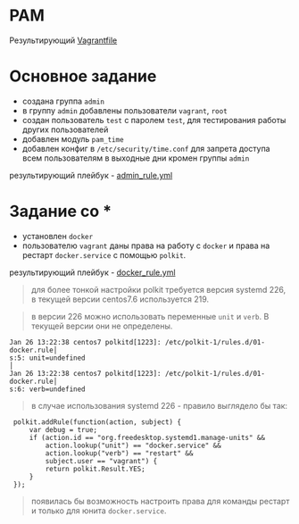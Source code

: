 # **PAM**

Результирующий [Vagrantfile](Vagrantfile)

# Основное задание

- создана группа `admin`
- в группу `admin` добавлены пользователи `vagrant`, `root`
- создан пользователь `test` c паролем `test`, для тестирования работы других пользователей
- добавлен модуль `pam_time`
- добавлен конфиг в `/etc/security/time.conf` для запрета доступа всем пользователям в выходные дни кромен группы `admin`

результирующий плейбук - [admin_rule.yml](admin_rule.yml)

# Задание со *

- установлен `docker`
- пользователю `vagrant` даны права на работу с `docker` и права на рестарт `docker.service` c помощью `polkit`. 

результирующий плейбук - [docker_rule.yml](docker_rule.yml)

> для более тонкой настройки polkit требуется версия systemd 226, в текущей версии centos7.6 используется 219.

> в версии 226 можно использовать переменные `unit` и `verb`. В текущей версии они не определены.
```
Jan 26 13:22:38 centos7 polkitd[1223]: /etc/polkit-1/rules.d/01-docker.rule│
s:5: unit=undefined                                                        │
Jan 26 13:22:38 centos7 polkitd[1223]: /etc/polkit-1/rules.d/01-docker.rule│
s:6: verb=undefined 
```
> в случае использования systemd 226 - правило выглядело бы так: 
```
 polkit.addRule(function(action, subject) {
     var debug = true;
     if (action.id == "org.freedesktop.systemd1.manage-units" &&
         action.lookup("unit") == "docker.service" &&
         action.lookup("verb") == "restart" &&
         subject.user == "vagrant") {
         return polkit.Result.YES;
     }
 });
```
> появилась бы возможность настроить права для команды рестарт и только для юнита `docker.service`.